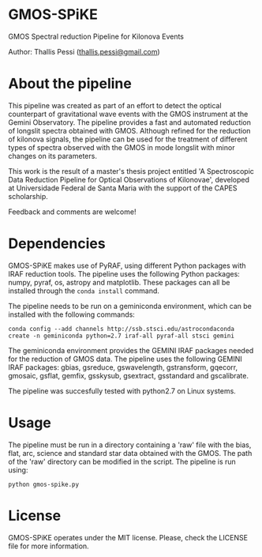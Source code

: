 # GMOS-SPiKE
GMOS Spectral reduction Pipeline for Kilonova Events

Author: Thallis Pessi (thallis.pessi@gmail.com)

# About the pipeline
This pipeline was created as part of an effort to detect the optical counterpart of gravitational wave events with the GMOS instrument at the Gemini Observatory. The pipeline provides a fast and automated reduction of longslit spectra obtained with GMOS. Although refined for the reduction of kilonova signals, the pipeline can be used for the treatment of different types of spectra observed with the GMOS in mode longslit with minor changes on its parameters.

This work is the result of a master's thesis project entitled 'A Spectroscopic Data Reduction Pipeline for Optical Observations of Kilonovae', developed at Universidade Federal de Santa Maria with the support of the CAPES scholarship. 

Feedback and comments are welcome!

# Dependencies
GMOS-SPiKE makes use of PyRAF, using different Python packages with IRAF reduction tools. The pipeline uses the following Python packages: numpy, pyraf, os, astropy and matplotlib. These packages can all be installed through the ```conda install``` command.

The pipeline needs to be run on a geminiconda environment, which can be installed with the following commands:

```
conda config --add channels http://ssb.stsci.edu/astrocondaconda
create -n geminiconda python=2.7 iraf-all pyraf-all stsci gemini
```

The geminiconda environment provides the GEMINI IRAF packages needed for the reduction of GMOS data. The pipeline uses the following GEMINI IRAF packages: gbias, gsreduce, gswavelength, gstransform, gqecorr, gmosaic, gsflat, gemfix, gsskysub, gsextract, gsstandard and gscalibrate. 

The pipeline was succesfully tested with python2.7 on Linux systems.

# Usage
The pipeline must be run in a directory containing a 'raw' file with the bias, flat, arc, science and standard star data obtained with the GMOS. The path of the 'raw' directory can be modified in the script. The pipeline is run using:

```
python gmos-spike.py
```

# License 
GMOS-SPiKE operates under the MIT license. Please, check the LICENSE file for more information.

